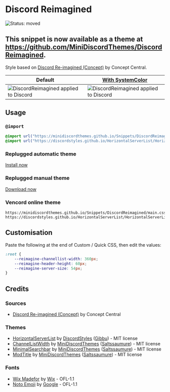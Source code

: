 [preview]: https://minidiscordthemes.github.io/Snippets/DiscordReimagined/preview.avif
[previewColor]: https://minidiscordthemes.github.io/Snippets/DiscordReimagined/previewColor.avif
[SystemColor]: https://github.com/MiniDiscordThemes/SystemColor

# Discord Reimagined
![Status: moved](https://img.shields.io/badge/status-moved-yellow?style=flat-square)

## **This snippet is now available as a theme at https://github.com/MiniDiscordThemes/DiscordReimagined.**

Style based on [Discord Re-imagined (Concept)](https://www.youtube.com/watch?v=7gyZyg3jC2w) by Concept Central.

| Default                                          | [With SystemColor][SystemColor]                       |
| ------------------------------------------------ | ----------------------------------------------------- |
| ![DiscordReimagined applied to Discord][preview] | ![DiscordReimagined applied to Discord][previewColor] |

## Usage
### `@import`
```css
@import url("https://minidiscordthemes.github.io/Snippets/DiscordReimagined/main.css");
@import url("https://discordstyles.github.io/HorizontalServerList/HorizontalServerList.theme.css");
```
### Replugged automatic theme
[Install now](https://replugged.dev/install?identifier=net.saltssaumure.Reimagined)
### Replugged manual theme
[Download now](https://github.com/MiniDiscordThemes/Snippets/releases/latest/download/net.saltssaumure.Reimagined.asar)
### Vencord online theme
```
https://minidiscordthemes.github.io/Snippets/DiscordReimagined/main.css
https://discordstyles.github.io/HorizontalServerList/HorizontalServerList.theme.css
```

## Customisation
Paste the following at the end of Custom / Quick CSS, then edit the values:
```css
:root {
    --reimagine-channellist-width: 360px;
    --reimagine-header-height: 60px;
    --reimagine-server-size: 54px;
}
```

## Credits
### Sources
- [Discord Re-imagined (Concept)](https://www.youtube.com/watch?v=7gyZyg3jC2w) by Concept Central

### Themes
- [HorizontalServerList](https://github.com/DiscordStyles/HorizontalServerList) by [DiscordStyles](https://github.com/DiscordStyles) ([Gibbu](https://github.com/Gibbu)) - MIT license
- [ChannelListWidth](https://github.com/MiniDiscordThemes/Snippets/blob/main/themes/ChannelListWidth) by [MiniDiscordThemes](https://github.com/MiniDiscordThemes) ([Saltssaumure](https://github.com/Saltssaumure)) - MIT license
- [MinimalSearchbar](https://github.com/MiniDiscordThemes/Snippets/blob/main/themes/MinimalSearchbar) by [MiniDiscordThemes](https://github.com/MiniDiscordThemes) ([Saltssaumure](https://github.com/Saltssaumure)) - MIT license
- [ModTitle](https://github.com/MiniDiscordThemes/Snippets/blob/main/themes/ModTitle) by [MiniDiscordThemes](https://github.com/MiniDiscordThemes) ([Saltssaumure](https://github.com/Saltssaumure)) - MIT license

### Fonts
- [Wix Madefor](https://github.com/wix-incubator/wixmadefor) by [Wix](https://github.com/wix-incubator) - OFL-1.1
- [Noto Emoji](https://github.com/google/fonts/tree/main/ofl/notoemoji) by [Google](https://github.com/google) - OFL-1.1